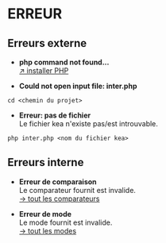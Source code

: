 # ERREUR
## Erreurs externe

- **php command not found...**\
[↗ installer PHP](https://www.php.net/downloads.php)

- **Could not open input file: inter.php**
```shell
cd <chemin du projet>
```
- **Erreur: pas de fichier**\
Le fichier kea n'existe pas/est introuvable.
```shell
php inter.php <nom du fichier kea>
```

## Erreurs interne

- **Erreur de comparaison**\
Le comparateur fournit est invalide.\
[→ tout les comparateurs](https://kea-corp.github.io/doc/doc/modes.md)

- **Erreur de mode**\
Le mode fournit est invalide.\
[→ tout les modes](https://kea-corp.github.io/doc/doc/modes.md)